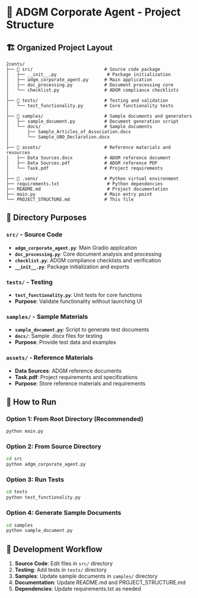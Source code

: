 # 📁 ADGM Corporate Agent - Project Structure

## 🏗️ **Organized Project Layout**

```
2cents/
├── 📁 src/                           # Source code package
│   ├── __init__.py                   # Package initialization
│   ├── adgm_corporate_agent.py      # Main application
│   ├── doc_processing.py            # Document processing core
│   └── checklist.py                 # ADGM compliance checklists
│
├── 📁 tests/                         # Testing and validation
│   └── test_functionality.py        # Core functionality tests
│
├── 📁 samples/                       # Sample documents and generators
│   ├── sample_document.py           # Document generation script
│   └── docs/                        # Sample documents
│       ├── Sample_Articles_of_Association.docx
│       └── Sample_UBO_Declaration.docx
│
├── 📁 assets/                        # Reference materials and resources
│   ├── Data Sources.docx            # ADGM reference document
│   ├── Data Sources.pdf             # ADGM reference PDF
│   └── Task.pdf                     # Project requirements
│
├── 📁 .venv/                         # Python virtual environment
├── requirements.txt                  # Python dependencies
├── README.md                         # Project documentation
├── main.py                          # Main entry point
└── PROJECT_STRUCTURE.md             # This file
```

## 🎯 **Directory Purposes**

### **`src/` - Source Code**
- **`adgm_corporate_agent.py`**: Main Gradio application
- **`doc_processing.py`**: Core document analysis and processing
- **`checklist.py`**: ADGM compliance checklists and verification
- **`__init__.py`**: Package initialization and exports

### **`tests/` - Testing**
- **`test_functionality.py`**: Unit tests for core functions
- **Purpose**: Validate functionality without launching UI

### **`samples/` - Sample Materials**
- **`sample_document.py`**: Script to generate test documents
- **`docs/`**: Sample .docx files for testing
- **Purpose**: Provide test data and examples

### **`assets/` - Reference Materials**
- **Data Sources**: ADGM reference documents
- **Task.pdf**: Project requirements and specifications
- **Purpose**: Store reference materials and requirements

## 🚀 **How to Run**

### **Option 1: From Root Directory (Recommended)**
```bash
python main.py
```

### **Option 2: From Source Directory**
```bash
cd src
python adgm_corporate_agent.py
```

### **Option 3: Run Tests**
```bash
cd tests
python test_functionality.py
```

### **Option 4: Generate Sample Documents**
```bash
cd samples
python sample_document.py
```

## 🔧 **Development Workflow**

1. **Source Code**: Edit files in `src/` directory
2. **Testing**: Add tests in `tests/` directory
3. **Samples**: Update sample documents in `samples/` directory
4. **Documentation**: Update README.md and PROJECT_STRUCTURE.md
5. **Dependencies**: Update requirements.txt as needed


